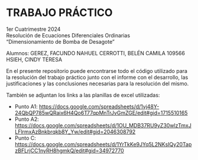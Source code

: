 # TRABAJO PRÁCTICO
1er Cuatrimestre 2024 <br>
Resolución de Ecuaciones Diferenciales Ordinarias <br>
“Dimensionamiento de Bomba de Desagote” <br>

Alumnos:
GEREZ, FACUNDO NAHUEL 
CERROTTI, BELÉN CAMILA 109566
HSIEH, CINDY TERESA

En el presente repositorio puede encontrarse todo el código utilizado para la resolución del trabajo práctico junto con el informe con el desarrollo, las justificaciones y las conclusiones necesarias para la resolución del mismo.

También se adjuntan los links a las planillas de excel utilizadas:

- Punto A1: https://docs.google.com/spreadsheets/d/1vj48Y-24QbQP785wQRaix6H4Qo6T77qpMnTrJvGmZGE/edit#gid=1715510165
- Punto A2: https://docs.google.com/spreadsheets/d/1OU_MDB37RU9yZ30wlzTmxJLFlrmxAzBnkbrqkb8Y_Yw/edit#gid=2046308792
- Punto C: https://docs.google.com/spreadsheets/d/1YrTkKe9JYq5L2NKsIQy20TapzBFLrjCC1nyRH8hgmkQ/edit#gid=34972770
